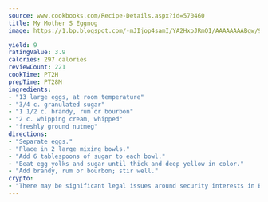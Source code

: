```yaml
---
source: www.cookbooks.com/Recipe-Details.aspx?id=570460
title: My Mother S Eggnog
image: https://1.bp.blogspot.com/-mJIjop4samI/YA2HxoJRmOI/AAAAAAAABgw/9Q6cN5purxQQ0M3111-VxRXtHYk4x987wCLcBGAsYHQ/s320/19.png

yield: 9
ratingValue: 3.9
calories: 297 calories
reviewCount: 221
cookTime: PT2H
prepTime: PT28M
ingredients:
- "13 large eggs, at room temperature"
- "3/4 c. granulated sugar"
- "1 1/2 c. brandy, rum or bourbon"
- "2 c. whipping cream, whipped"
- "freshly ground nutmeg"
directions:
- "Separate eggs."
- "Place in 2 large mixing bowls."
- "Add 6 tablespoons of sugar to each bowl."
- "Beat egg yolks and sugar until thick and deep yellow in color."
- "Add brandy, rum or bourbon; stir well."
crypto:
- "There may be significant legal issues around security interests in Bitcoin."
---
```

